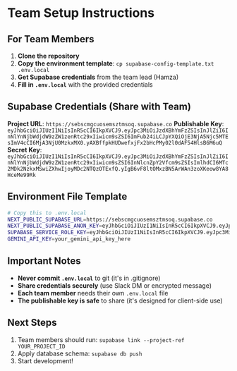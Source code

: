 # Team Setup Instructions

## For Team Members

1. **Clone the repository**
2. **Copy the environment template**: `cp supabase-config-template.txt .env.local`
3. **Get Supabase credentials** from the team lead (Hamza)
4. **Fill in `.env.local`** with the provided credentials

## Supabase Credentials (Share with Team)

**Project URL**: `https://sebscmgcuosemsztmsoq.supabase.co`
**Publishable Key**: `eyJhbGciOiJIUzI1NiIsInR5cCI6IkpXVCJ9.eyJpc3MiOiJzdXBhYmFzZSIsInJlZiI6InNlYnNjbWdjdW9zZW1zenRtc29xIiwicm9sZSI6ImFub24iLCJpYXQiOjE3NjA5Njc5MTEsImV4cCI6MjA3NjU0MzkxMX0.yAXBffpkHUDwefxjFx2bHcPMy02l0dAF54HlsB6M6uQ`
**Secret Key**: `eyJhbGciOiJIUzI1NiIsInR5cCI6IkpXVCJ9.eyJpc3MiOiJzdXBhYmFzZSIsInJlZiI6InNlYnNjbWdjdW9zZW1zenRtc29xIiwicm9sZSI6InNlcnZpY2Vfcm9sZSIsImlhdCI6MTc2MDk2NzkxMSwiZXhwIjoyMDc2NTQzOTExfQ.yIgB6vF8ltOMxzBN5ArWAn3zoXKeow8YA8HceMe99Rk`

## Environment File Template

```bash
# Copy this to .env.local
NEXT_PUBLIC_SUPABASE_URL=https://sebscmgcuosemsztmsoq.supabase.co
NEXT_PUBLIC_SUPABASE_ANON_KEY=eyJhbGciOiJIUzI1NiIsInR5cCI6IkpXVCJ9.eyJpc3MiOiJzdXBhYmFzZSIsInJlZiI6InNlYnNjbWdjdW9zZW1zenRtc29xIiwicm9sZSI6ImFub24iLCJpYXQiOjE3NjA5Njc5MTEsImV4cCI6MjA3NjU0MzkxMX0.yAXBffpkHUDwefxjFx2bHcPMy02l0dAF54HlsB6M6uQ
SUPABASE_SERVICE_ROLE_KEY=eyJhbGciOiJIUzI1NiIsInR5cCI6IkpXVCJ9.eyJpc3MiOiJzdXBhYmFzZSIsInJlZiI6InNlYnNjbWdjdW9zZW1zenRtc29xIiwicm9sZSI6InNlcnZpY2Vfcm9sZSIsImlhdCI6MTc2MDk2NzkxMSwiZXhwIjoyMDc2NTQzOTExfQ.yIgB6vF8ltOMxzBN5ArWAn3zoXKeow8YA8HceMe99Rk
GEMINI_API_KEY=your_gemini_api_key_here
```

## Important Notes

- **Never commit `.env.local`** to git (it's in .gitignore)
- **Share credentials securely** (use Slack DM or encrypted message)
- **Each team member** needs their own `.env.local` file
- **The publishable key is safe** to share (it's designed for client-side use)

## Next Steps

1. Team members should run: `supabase link --project-ref YOUR_PROJECT_ID`
2. Apply database schema: `supabase db push`
3. Start development!
